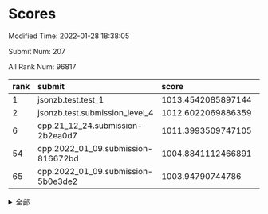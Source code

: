 # Scores

Modified Time: 2022-01-28 18:38:05

Submit Num: 207

All Rank Num: 96817

| rank |               submit               |       score        |       sigma        | pk_num |
| :--- | :--------------------------------- | :----------------- | :----------------- | :----- |
| 1    | jsonzb.test.test_1                 | 1013.4542085897144 | 0.8038135045428221 | 1873   |
| 2    | jsonzb.test.submission_level_4     | 1012.6022069886359 | 0.8038171645358126 | 1872   |
| 6    | cpp.21_12_24.submission-2b2ea0d7   | 1011.3993509747105 | 0.7642947248900093 | 1870   |
| 54   | cpp.2022_01_09.submission-816672bd | 1004.8841112466891 | 0.7158662758642249 | 1870   |
| 65   | cpp.2022_01_09.submission-5b0e3de2 | 1003.94790744786   | 0.7160238338421496 | 1873   |


<details>
<summary>全部</summary>

| rank |                 submit                 |       score        |       sigma        | pk_num |
| :--- | :------------------------------------- | :----------------- | :----------------- | :----- |
| 1    | jsonzb.test.test_1                     | 1013.4542085897144 | 0.8038135045428221 | 1873   |
| 2    | jsonzb.test.submission_level_4         | 1012.6022069886359 | 0.8038171645358126 | 1872   |
| 3    | gobigger.level_3.submission_level_3_13 | 1011.9131799369341 | 0.7776938638568158 | 1868   |
| 4    | gobigger.level_3.submission_level_3_5  | 1011.6495545610503 | 0.7708359116625717 | 1875   |
| 5    | gobigger.level_3.submission_level_3_25 | 1011.4704305618402 | 0.7660897997411803 | 1872   |
| 6    | cpp.21_12_24.submission-2b2ea0d7       | 1011.3993509747105 | 0.7642947248900093 | 1870   |
| 7    | gobigger.level_3.submission_level_3_21 | 1010.9127129725631 | 0.7627554966614276 | 1866   |
| 8    | gobigger.level_3.submission_level_3_2  | 1010.9101096661742 | 0.7541770467010656 | 1867   |
| 9    | gobigger.level_3.submission_level_3_9  | 1010.8729816564295 | 0.7651552835532673 | 1872   |
| 10   | gobigger.level_3.submission_level_3_32 | 1010.6438969695545 | 0.7618540512441732 | 1874   |
| 11   | gobigger.level_3.submission_level_3_31 | 1010.635968920762  | 0.789219771114178  | 1872   |
| 12   | gobigger.level_3.submission_level_3_0  | 1010.601676464137  | 0.7566973478525868 | 1873   |
| 13   | gobigger.level_3.submission_level_3_27 | 1010.4162256593632 | 0.7493153946343901 | 1873   |
| 14   | gobigger.level_3.submission_level_3_7  | 1010.3847973266587 | 0.7668081520648891 | 1863   |
| 15   | gobigger.level_3.submission_level_3_39 | 1010.3320421934684 | 0.7645109273016968 | 1868   |
| 16   | gobigger.level_3.submission_level_3_8  | 1010.299306822474  | 0.7401050334791265 | 1878   |
| 17   | gobigger.level_3.submission_level_3_6  | 1010.2407068725829 | 0.7726250534779047 | 1874   |
| 18   | gobigger.level_3.submission_level_3_47 | 1010.1056199953355 | 0.7495000286424179 | 1872   |
| 19   | gobigger.level_3.submission_level_3_49 | 1010.0469624542102 | 0.7804035123103134 | 1871   |
| 20   | gobigger.level_3.submission_level_3_20 | 1009.9780141207342 | 0.7653143008014145 | 1871   |
| 21   | gobigger.level_3.submission_level_3_43 | 1009.9703631047014 | 0.7727969769106393 | 1873   |
| 22   | gobigger.level_3.submission_level_3_28 | 1009.947415924992  | 0.7345337622305574 | 1869   |
| 23   | gobigger.level_3.submission_level_3_42 | 1009.8312866296621 | 0.7662672689221331 | 1868   |
| 24   | gobigger.level_3.submission_level_3_16 | 1009.7882313237283 | 0.7559649893933282 | 1869   |
| 25   | gobigger.level_3.submission_level_3_11 | 1009.7584019973277 | 0.7494928889874758 | 1875   |
| 26   | gobigger.level_3.submission_level_3_19 | 1009.6562025868454 | 0.762207074790417  | 1870   |
| 27   | gobigger.level_3.submission_level_3_40 | 1009.6350272002453 | 0.7554820279227197 | 1868   |
| 28   | gobigger.level_3.submission_level_3_14 | 1009.6307136863302 | 0.7639069037993895 | 1870   |
| 29   | gobigger.level_3.submission_level_3_29 | 1009.6022343329322 | 0.7731782045512617 | 1872   |
| 30   | gobigger.level_3.submission_level_3_34 | 1009.562193032471  | 0.7614048244366802 | 1875   |
| 31   | gobigger.level_3.submission_level_3_45 | 1009.5533642766668 | 0.7765381264931852 | 1864   |
| 32   | gobigger.level_3.submission_level_3_3  | 1009.5365703044699 | 0.7685582176917523 | 1872   |
| 33   | gobigger.level_3.submission_level_3_17 | 1009.49596436875   | 0.7685155748575946 | 1870   |
| 34   | gobigger.level_3.submission_level_3_15 | 1009.4892829228603 | 0.7460881298584728 | 1875   |
| 35   | gobigger.level_3.submission_level_3_36 | 1009.4669023232116 | 0.733283605950547  | 1874   |
| 36   | gobigger.level_3.submission_level_3_35 | 1009.4602078023543 | 0.7492588898554833 | 1872   |
| 37   | gobigger.level_3.submission_level_3_23 | 1009.4595851670088 | 0.7590207077878364 | 1873   |
| 38   | gobigger.level_3.submission_level_3_12 | 1009.3459332378907 | 0.7464655452915826 | 1872   |
| 39   | gobigger.level_3.submission_level_3_10 | 1009.3196446662583 | 0.7540213719318793 | 1868   |
| 40   | gobigger.level_3.submission_level_3_48 | 1009.2317772600976 | 0.7477929856255489 | 1873   |
| 41   | gobigger.level_3.submission_level_3_44 | 1009.1644982537424 | 0.7439267767301283 | 1872   |
| 42   | gobigger.level_3.submission_level_3_26 | 1009.1326570995    | 0.7406938961459573 | 1870   |
| 43   | gobigger.level_3.submission_level_3_30 | 1009.0670238351997 | 0.7394717986921019 | 1869   |
| 44   | gobigger.level_3.submission_level_3_1  | 1009.0476833701829 | 0.7560015481876137 | 1872   |
| 45   | gobigger.level_3.submission_level_3_38 | 1009.0328903273203 | 0.7564965269459346 | 1872   |
| 46   | gobigger.level_3.submission_level_3_24 | 1009.0241895109531 | 0.7471179366169883 | 1867   |
| 47   | gobigger.level_3.submission_level_3_18 | 1008.9760715250152 | 0.7525013464631732 | 1877   |
| 48   | gobigger.level_3.submission_level_3_22 | 1008.9156747572489 | 0.7654360949924801 | 1873   |
| 49   | gobigger.level_3.submission_level_3_37 | 1008.8091921038072 | 0.7373240274672119 | 1871   |
| 50   | gobigger.level_3.submission_level_3_4  | 1008.7717723684523 | 0.7419971413446477 | 1871   |
| 51   | gobigger.level_3.submission_level_3_46 | 1008.7084135646256 | 0.7354824874610286 | 1873   |
| 52   | gobigger.level_3.submission_level_3_41 | 1008.1022619859172 | 0.7278799016295563 | 1870   |
| 53   | gobigger.level_3.submission_level_3_33 | 1007.7448302138203 | 0.7452384645433712 | 1873   |
| 54   | cpp.2022_01_09.submission-816672bd     | 1004.8841112466891 | 0.7158662758642249 | 1870   |
| 55   | gobigger.level_1.submission_level_1_15 | 1004.5548240553844 | 0.7054737070316859 | 1870   |
| 56   | gobigger.level_1.submission_level_1_32 | 1004.4863957049718 | 0.7155809522821756 | 1865   |
| 57   | gobigger.level_1.submission_level_1_16 | 1004.3401357661968 | 0.7188544420809914 | 1870   |
| 58   | gobigger.level_1.submission_level_1_2  | 1004.2995387073535 | 0.7171238141904138 | 1876   |
| 59   | gobigger.level_1.submission_level_1_6  | 1004.258126700182  | 0.7172657381311116 | 1873   |
| 60   | gobigger.level_1.submission_level_1_36 | 1004.2525826283513 | 0.721542841270884  | 1876   |
| 61   | gobigger.level_1.submission_level_1_7  | 1004.2002909162147 | 0.7140798733634122 | 1873   |
| 62   | gobigger.level_1.submission_level_1_5  | 1004.175155041993  | 0.7169139326869759 | 1870   |
| 63   | gobigger.level_1.submission_level_1_1  | 1004.1036681979012 | 0.7230744917599541 | 1870   |
| 64   | gobigger.level_1.submission_level_1_21 | 1004.0280575924997 | 0.7200737247944186 | 1874   |
| 65   | cpp.2022_01_09.submission-5b0e3de2     | 1003.94790744786   | 0.7160238338421496 | 1873   |
| 66   | gobigger.level_1.submission_level_1_20 | 1003.8675040785674 | 0.7297778756613853 | 1872   |
| 67   | gobigger.level_1.submission_level_1_0  | 1003.7936497792083 | 0.7143958255161409 | 1870   |
| 68   | gobigger.level_1.submission_level_1_37 | 1003.7750893689741 | 0.7108170952446972 | 1872   |
| 69   | gobigger.level_1.submission_level_1_43 | 1003.7523400348832 | 0.7166834266527052 | 1866   |
| 70   | gobigger.level_1.submission_level_1_3  | 1003.6881799879749 | 0.7237089785513231 | 1867   |
| 71   | gobigger.level_1.submission_level_1_39 | 1003.6605116367816 | 0.7193679325235921 | 1875   |
| 72   | gobigger.level_1.submission_level_1_9  | 1003.6105836026735 | 0.712505728730823  | 1869   |
| 73   | gobigger.level_1.submission_level_1_28 | 1003.5888257788297 | 0.7197112949301031 | 1870   |
| 74   | gobigger.level_1.submission_level_1_34 | 1003.5662558759578 | 0.7104704457762323 | 1871   |
| 75   | gobigger.level_1.submission_level_1_19 | 1003.5570398532917 | 0.7157630850077301 | 1872   |
| 76   | gobigger.level_1.submission_level_1_48 | 1003.4548499633734 | 0.7219943836209894 | 1872   |
| 77   | gobigger.level_1.submission_level_1_24 | 1003.3854804872043 | 0.7090008475110097 | 1869   |
| 78   | gobigger.level_1.submission_level_1_46 | 1003.3603456310937 | 0.7055842891346891 | 1868   |
| 79   | gobigger.level_1.submission_level_1_45 | 1003.3121903372099 | 0.7095557598323536 | 1872   |
| 80   | gobigger.level_1.submission_level_1_18 | 1003.2559191416151 | 0.7122422063826344 | 1874   |
| 81   | gobigger.level_1.submission_level_1_12 | 1003.2366452422456 | 0.7190028901863096 | 1871   |
| 82   | gobigger.level_1.submission_level_1_25 | 1003.2326171412457 | 0.7167809742777275 | 1866   |
| 83   | gobigger.level_1.submission_level_1_11 | 1003.17949929491   | 0.7240567752167557 | 1867   |
| 84   | gobigger.level_1.submission_level_1_29 | 1003.149040383031  | 0.7130080204076609 | 1869   |
| 85   | gobigger.level_1.submission_level_1_13 | 1003.1193953977194 | 0.714604623738038  | 1871   |
| 86   | gobigger.level_1.submission_level_1_35 | 1003.0228717016643 | 0.7208826607580897 | 1873   |
| 87   | gobigger.level_1.submission_level_1_33 | 1003.0170478890317 | 0.7192816587206152 | 1871   |
| 88   | gobigger.level_1.submission_level_1_40 | 1002.9815212161528 | 0.7050900933415625 | 1874   |
| 89   | gobigger.level_1.submission_level_1_30 | 1002.9441026611147 | 0.7229195844472596 | 1870   |
| 90   | gobigger.level_1.submission_level_1_49 | 1002.7739033630116 | 0.7142702539724751 | 1868   |
| 91   | gobigger.level_1.submission_level_1_41 | 1002.6954212002285 | 0.7133050766654173 | 1871   |
| 92   | gobigger.level_1.submission_level_1_14 | 1002.6706493173222 | 0.7089180367122077 | 1862   |
| 93   | gobigger.level_1.submission_level_1_17 | 1002.6656007036706 | 0.7128843670573141 | 1867   |
| 94   | gobigger.level_1.submission_level_1_23 | 1002.6151262769432 | 0.7144668063093219 | 1871   |
| 95   | gobigger.level_1.submission_level_1_27 | 1002.5744222972162 | 0.7104610327102505 | 1875   |
| 96   | gobigger.level_1.submission_level_1_26 | 1002.5552278093877 | 0.7212296001628831 | 1877   |
| 97   | gobigger.level_1.submission_level_1_42 | 1002.4150149456482 | 0.7171321168090076 | 1874   |
| 98   | gobigger.level_1.submission_level_1_44 | 1002.3697229049544 | 0.7118554258611439 | 1871   |
| 99   | gobigger.level_1.submission_level_1_10 | 1002.2782091872159 | 0.7205726972877926 | 1869   |
| 100  | gobigger.level_1.submission_level_1_8  | 1002.2016318639799 | 0.7113223615529843 | 1865   |
| 101  | gobigger.level_1.submission_level_1_22 | 1002.1850027827958 | 0.7107498450207371 | 1872   |
| 102  | gobigger.level_1.submission_level_1_47 | 1002.0590654141184 | 0.7182735035454934 | 1874   |
| 103  | gobigger.level_1.submission_level_1_31 | 1001.7074118759986 | 0.718339653247436  | 1870   |
| 104  | gobigger.level_1.submission_level_1_4  | 1001.0366307838277 | 0.7047785605458349 | 1875   |
| 105  | gobigger.level_1.submission_level_1_38 | 1000.7104123128031 | 0.7138745755418806 | 1871   |
| 106  | gobigger.random.submission_random_28   | 997.392323633539   | 0.7091850984668826 | 1870   |
| 107  | gobigger.random.submission_random_27   | 997.2967354760493  | 0.700697324665148  | 1870   |
| 108  | gobigger.random.submission_random_38   | 997.1856289358572  | 0.6995083524102708 | 1868   |
| 109  | gobigger.random.submission_random_45   | 997.1719779067756  | 0.6978007842122574 | 1872   |
| 110  | gobigger.random.submission_random_10   | 997.0652384321141  | 0.7011418063617284 | 1865   |
| 111  | gobigger.random.submission_random_16   | 997.0158295509003  | 0.7132303283469185 | 1870   |
| 112  | gobigger.random.submission_random_18   | 996.8196432947698  | 0.7027259990497658 | 1868   |
| 113  | gobigger.random.submission_random_9    | 996.7838189605427  | 0.7157681742181936 | 1872   |
| 114  | gobigger.random.submission_random_19   | 996.6958682681692  | 0.7137943048536484 | 1870   |
| 115  | gobigger.random.submission_random_5    | 996.6897853254735  | 0.7118748605048989 | 1867   |
| 116  | gobigger.random.submission_random_39   | 996.6594862046499  | 0.7041685533755078 | 1870   |
| 117  | gobigger.random.submission_random_36   | 996.638585484989   | 0.7105103811366118 | 1873   |
| 118  | gobigger.random.submission_random_41   | 996.5943494785635  | 0.707073154115864  | 1868   |
| 119  | gobigger.random.submission_random_44   | 996.5513713852858  | 0.7045612455403121 | 1875   |
| 120  | gobigger.random.submission_random_17   | 996.5296258541454  | 0.7077273535914197 | 1870   |
| 121  | gobigger.random.submission_random_23   | 996.4180018172885  | 0.7123321340443315 | 1872   |
| 122  | gobigger.random.submission_random_0    | 996.399647486167   | 0.7066614230265594 | 1873   |
| 123  | gobigger.random.submission_random_37   | 996.3993364194321  | 0.7079789594825041 | 1874   |
| 124  | gobigger.random.submission_random_14   | 996.3545719335856  | 0.7056376673433157 | 1870   |
| 125  | gobigger.random.submission_random_29   | 996.2419328096694  | 0.7046134230748172 | 1870   |
| 126  | gobigger.random.submission_random_42   | 996.2167684678811  | 0.7113660275786063 | 1872   |
| 127  | gobigger.random.submission_random_21   | 996.0842132707995  | 0.7069351638051539 | 1870   |
| 128  | gobigger.random.submission_random_31   | 996.0436602795648  | 0.7075148659324229 | 1874   |
| 129  | gobigger.random.submission_random_24   | 995.9898187013724  | 0.7188667869628873 | 1870   |
| 130  | gobigger.random.submission_random_34   | 995.9509785607934  | 0.7053105971904213 | 1870   |
| 131  | gobigger.random.submission_random_40   | 995.8730345989918  | 0.7064273681398124 | 1871   |
| 132  | gobigger.random.submission_random_22   | 995.8601781704604  | 0.7269088383364505 | 1874   |
| 133  | gobigger.random.submission_random_11   | 995.8008313306466  | 0.70563209103527   | 1879   |
| 134  | gobigger.random.submission_random_46   | 995.7928943438545  | 0.7104979974187328 | 1869   |
| 135  | gobigger.random.submission_random_7    | 995.7708839340747  | 0.7174810116570701 | 1869   |
| 136  | gobigger.random.submission_random_8    | 995.7651665003341  | 0.7140181056962109 | 1863   |
| 137  | gobigger.random.submission_random_6    | 995.613190229859   | 0.7017874298806145 | 1871   |
| 138  | gobigger.random.submission_random_43   | 995.5978958222877  | 0.70228432475094   | 1872   |
| 139  | gobigger.random.submission_random_26   | 995.5736501361548  | 0.7016430711684101 | 1867   |
| 140  | gobigger.random.submission_random_35   | 995.5051794915468  | 0.7113718598329316 | 1870   |
| 141  | gobigger.random.submission_random_30   | 995.4953106154285  | 0.7098706435109906 | 1875   |
| 142  | gobigger.random.submission_random_12   | 995.4192646992785  | 0.705074950901436  | 1869   |
| 143  | gobigger.random.submission_random_49   | 995.4074297725879  | 0.7236508508519078 | 1868   |
| 144  | gobigger.random.submission_random_13   | 995.3468821048483  | 0.7188031996466979 | 1879   |
| 145  | gobigger.random.submission_random_1    | 995.3329965006799  | 0.71734325733814   | 1871   |
| 146  | gobigger.random.submission_random_33   | 995.3266328849504  | 0.7088971791440433 | 1876   |
| 147  | gobigger.random.submission_random_47   | 995.2954551024422  | 0.7022316418582296 | 1866   |
| 148  | gobigger.random.submission_random_2    | 995.2941628015233  | 0.7227382685487692 | 1874   |
| 149  | gobigger.random.submission_random_20   | 995.284507871241   | 0.7061643092915857 | 1873   |
| 150  | gobigger.random.submission_random_25   | 995.2107789769658  | 0.7094660596799324 | 1871   |
| 151  | gobigger.random.submission_random_4    | 995.1987459074966  | 0.7205949375498789 | 1877   |
| 152  | gobigger.random.submission_random_48   | 995.1505149009503  | 0.7092637724054796 | 1871   |
| 153  | gobigger.random.submission_random_32   | 995.0185169247382  | 0.716215455190756  | 1864   |
| 154  | gobigger.random.submission_random_15   | 994.9780570644485  | 0.7129900386311258 | 1870   |
| 155  | gobigger.random.submission_random_3    | 994.965845868371   | 0.7192665629949375 | 1867   |
| 156  | gobigger.level_2.submission_level_2_15 | 994.1328903910997  | 0.7428975023339718 | 1867   |
| 157  | gobigger.level_2.submission_level_2_17 | 993.7317888001518  | 0.7275671367421437 | 1872   |
| 158  | gobigger.level_2.submission_level_2_46 | 993.640540181929   | 0.7280478881888799 | 1873   |
| 159  | gobigger.level_2.submission_level_2_22 | 993.526799576143   | 0.7314290577268332 | 1873   |
| 160  | gobigger.level_2.submission_level_2_40 | 993.4854851613052  | 0.7253492727305462 | 1870   |
| 161  | gobigger.level_2.submission_level_2_32 | 993.4219724246885  | 0.7469197727817317 | 1875   |
| 162  | gobigger.level_2.submission_level_2_25 | 993.14974720579    | 0.72916303809783   | 1872   |
| 163  | gobigger.level_2.submission_level_2_4  | 993.0769351085847  | 0.7434681784193996 | 1867   |
| 164  | gobigger.level_2.submission_level_2_48 | 993.0752304435111  | 0.7422894650826817 | 1874   |
| 165  | gobigger.level_2.submission_level_2_1  | 993.0586594433131  | 0.7344237647102929 | 1875   |
| 166  | gobigger.level_2.submission_level_2_23 | 993.0584869959803  | 0.7250878437791435 | 1874   |
| 167  | gobigger.level_2.submission_level_2_6  | 992.9764317963503  | 0.7498354130932441 | 1866   |
| 168  | gobigger.level_2.submission_level_2_3  | 992.9068346283218  | 0.7428557825245886 | 1868   |
| 169  | gobigger.level_2.submission_level_2_41 | 992.8450739932265  | 0.7464720742364838 | 1868   |
| 170  | gobigger.level_2.submission_level_2_26 | 992.6265476195006  | 0.730636243979203  | 1870   |
| 171  | gobigger.level_2.submission_level_2_27 | 992.6050396104262  | 0.738701880605055  | 1872   |
| 172  | gobigger.level_2.submission_level_2_39 | 992.6023829394122  | 0.7451190244372439 | 1870   |
| 173  | gobigger.level_2.submission_level_2_34 | 992.5871463550487  | 0.7342120462430156 | 1874   |
| 174  | gobigger.level_2.submission_level_2_31 | 992.4620701303145  | 0.7355944703227407 | 1869   |
| 175  | gobigger.level_2.submission_level_2_37 | 992.4382416703629  | 0.7486017615092719 | 1871   |
| 176  | gobigger.level_2.submission_level_2_42 | 992.4085505752262  | 0.7455043696393374 | 1874   |
| 177  | gobigger.level_2.submission_level_2_49 | 992.3622458641895  | 0.7495506300407528 | 1873   |
| 178  | gobigger.level_2.submission_level_2_20 | 992.3165637480456  | 0.7394251081318217 | 1870   |
| 179  | gobigger.level_2.submission_level_2_0  | 992.3046484422532  | 0.739375719902049  | 1870   |
| 180  | gobigger.level_2.submission_level_2_19 | 992.2941057209486  | 0.7504945432308779 | 1870   |
| 181  | gobigger.level_2.submission_level_2_16 | 992.290765795379   | 0.7443730675859073 | 1867   |
| 182  | gobigger.level_2.submission_level_2_9  | 992.2883383060877  | 0.7413705129057543 | 1871   |
| 183  | gobigger.level_2.submission_level_2_18 | 992.2404541890915  | 0.7449361462979962 | 1866   |
| 184  | gobigger.level_2.submission_level_2_8  | 992.1422364917486  | 0.7406656802399088 | 1877   |
| 185  | gobigger.level_2.submission_level_2_24 | 992.0854470411041  | 0.7618547947800929 | 1868   |
| 186  | gobigger.level_2.submission_level_2_33 | 992.0114542792664  | 0.7589916376564858 | 1868   |
| 187  | gobigger.level_2.submission_level_2_36 | 991.9635359704045  | 0.7557575409059247 | 1872   |
| 188  | gobigger.level_2.submission_level_2_14 | 991.9131980236365  | 0.7599112919717578 | 1876   |
| 189  | gobigger.level_2.submission_level_2_29 | 991.8488358926838  | 0.749240111767754  | 1865   |
| 190  | gobigger.level_2.submission_level_2_2  | 991.7578657148059  | 0.7408514646184574 | 1870   |
| 191  | gobigger.level_2.submission_level_2_10 | 991.7566709381922  | 0.7691178796090433 | 1875   |
| 192  | gobigger.level_2.submission_level_2_30 | 991.7054605926091  | 0.7383209963282534 | 1874   |
| 193  | gobigger.level_2.submission_level_2_28 | 991.4583283543977  | 0.7490086228917727 | 1869   |
| 194  | gobigger.level_2.submission_level_2_44 | 991.3940355885132  | 0.7667680998901175 | 1870   |
| 195  | gobigger.level_2.submission_level_2_47 | 991.3736693373581  | 0.7433029994736503 | 1868   |
| 196  | gobigger.level_2.submission_level_2_35 | 991.340520454279   | 0.7403324468953577 | 1872   |
| 197  | gobigger.level_2.submission_level_2_12 | 991.1982768505047  | 0.7769953748278159 | 1864   |
| 198  | gobigger.level_2.submission_level_2_43 | 991.0371760780704  | 0.7614958938097861 | 1871   |
| 199  | gobigger.level_2.submission_level_2_38 | 991.0326562108517  | 0.7547141633133944 | 1870   |
| 200  | gobigger.level_2.submission_level_2_13 | 990.8458171127169  | 0.752864985257806  | 1871   |
| 201  | gobigger.level_2.submission_level_2_45 | 990.6916575361402  | 0.7580763037030834 | 1874   |
| 202  | gobigger.level_2.submission_level_2_21 | 990.2284168786714  | 0.7693839608601343 | 1873   |
| 203  | gobigger.level_2.submission_level_2_7  | 989.9716141950447  | 0.7655162166257352 | 1865   |
| 204  | gobigger.level_2.submission_level_2_11 | 989.6588090955469  | 0.7757089216441404 | 1866   |
| 205  | gobigger.level_2.submission_level_2_5  | 989.3733790981091  | 0.7769355577170339 | 1869   |
| 206  | gobigger.none.submission_none_1        | 977.086335572992   | 1.2446906347676114 | 1875   |
| 207  | gobigger.none.submission_none_0        | 976.1830566333031  | 1.3572997236285707 | 1870   |

</details>